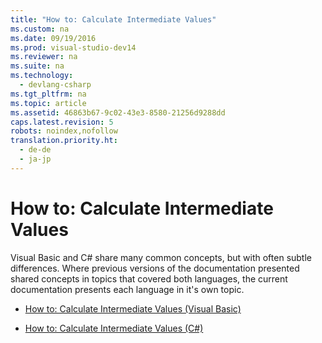 ```yaml
---
title: "How to: Calculate Intermediate Values"
ms.custom: na
ms.date: 09/19/2016
ms.prod: visual-studio-dev14
ms.reviewer: na
ms.suite: na
ms.technology: 
  - devlang-csharp
ms.tgt_pltfrm: na
ms.topic: article
ms.assetid: 46863b67-9c02-43e3-8580-21256d9288dd
caps.latest.revision: 5
robots: noindex,nofollow
translation.priority.ht: 
  - de-de
  - ja-jp
---
```

# How to: Calculate Intermediate Values
Visual Basic and C# share many common concepts, but with often subtle differences. Where previous versions of the documentation presented shared concepts in topics that covered both languages, the current documentation presents each language in it's own topic.  
  
-   [How to: Calculate Intermediate Values (Visual Basic)](../vs140/How-to--Calculate-Intermediate-Values--Visual-Basic-.md)  
  
-   [How to: Calculate Intermediate Values (C#)](../vs140/How-to--Calculate-Intermediate-Values--C#-.md)